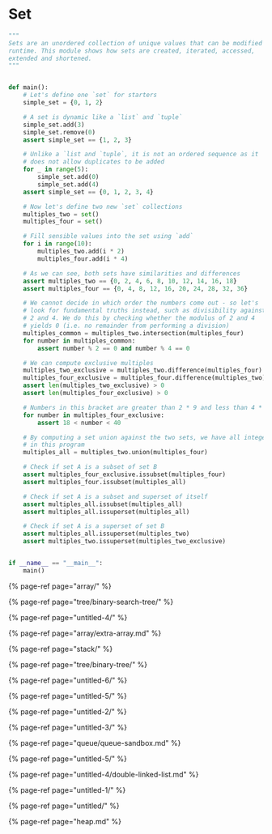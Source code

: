 # Set

```python
"""
Sets are an unordered collection of unique values that can be modified at
runtime. This module shows how sets are created, iterated, accessed,
extended and shortened.
"""


def main():
    # Let's define one `set` for starters
    simple_set = {0, 1, 2}

    # A set is dynamic like a `list` and `tuple`
    simple_set.add(3)
    simple_set.remove(0)
    assert simple_set == {1, 2, 3}

    # Unlike a `list and `tuple`, it is not an ordered sequence as it
    # does not allow duplicates to be added
    for _ in range(5):
        simple_set.add(0)
        simple_set.add(4)
    assert simple_set == {0, 1, 2, 3, 4}

    # Now let's define two new `set` collections
    multiples_two = set()
    multiples_four = set()

    # Fill sensible values into the set using `add`
    for i in range(10):
        multiples_two.add(i * 2)
        multiples_four.add(i * 4)

    # As we can see, both sets have similarities and differences
    assert multiples_two == {0, 2, 4, 6, 8, 10, 12, 14, 16, 18}
    assert multiples_four == {0, 4, 8, 12, 16, 20, 24, 28, 32, 36}

    # We cannot decide in which order the numbers come out - so let's
    # look for fundamental truths instead, such as divisibility against
    # 2 and 4. We do this by checking whether the modulus of 2 and 4
    # yields 0 (i.e. no remainder from performing a division)
    multiples_common = multiples_two.intersection(multiples_four)
    for number in multiples_common:
        assert number % 2 == 0 and number % 4 == 0

    # We can compute exclusive multiples
    multiples_two_exclusive = multiples_two.difference(multiples_four)
    multiples_four_exclusive = multiples_four.difference(multiples_two)
    assert len(multiples_two_exclusive) > 0
    assert len(multiples_four_exclusive) > 0

    # Numbers in this bracket are greater than 2 * 9 and less than 4 * 10
    for number in multiples_four_exclusive:
        assert 18 < number < 40

    # By computing a set union against the two sets, we have all integers
    # in this program
    multiples_all = multiples_two.union(multiples_four)

    # Check if set A is a subset of set B
    assert multiples_four_exclusive.issubset(multiples_four)
    assert multiples_four.issubset(multiples_all)

    # Check if set A is a subset and superset of itself
    assert multiples_all.issubset(multiples_all)
    assert multiples_all.issuperset(multiples_all)

    # Check if set A is a superset of set B
    assert multiples_all.issuperset(multiples_two)
    assert multiples_two.issuperset(multiples_two_exclusive)


if __name__ == "__main__":
    main()

```



{% page-ref page="array/" %}

{% page-ref page="tree/binary-search-tree/" %}

{% page-ref page="untitled-4/" %}

{% page-ref page="array/extra-array.md" %}

{% page-ref page="stack/" %}

{% page-ref page="tree/binary-tree/" %}

{% page-ref page="untitled-6/" %}

{% page-ref page="untitled-5/" %}

{% page-ref page="untitled-2/" %}

{% page-ref page="untitled-3/" %}

{% page-ref page="queue/queue-sandbox.md" %}

{% page-ref page="untitled-5/" %}

{% page-ref page="untitled-4/double-linked-list.md" %}

{% page-ref page="untitled-1/" %}

{% page-ref page="untitled/" %}

{% page-ref page="heap.md" %}



